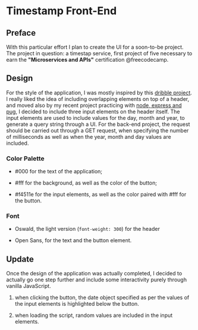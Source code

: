 # Timestamp Front-End

<!-- Link to the work-in-progress pen right [here](). -->

## Preface

With this particular effort I plan to create the UI for a soon-to-be project. The project in question: a timestap service, first project of five necessary to earn the **"**Microservices and APIs**"** certification @freecodecamp.

## Design

For the style of the application, I was mostly inspired by this [dribble project](https://dribbble.com/shots/5242858-Timestamp-Magazine-Logo). I really liked the idea of including overlapping elements on top of a header, and moved also by my recent project practicing with [node, express and pug](https://witty-recess.glitch.me/), I decided to include three input elements on the header itself. The input elements are used to include values for the day, month and year, to generate a query string through a UI. For the back-end project, the request should be carried out through a GET request, when specifying the number of milliseconds as well as when the year, month and day values are included.

### Color Palette

- #000 for the text of the application;

- #fff for the background, as well as the color of the button;

- #f4511e for the input elements, as well as the color paired with #fff for the button.

### Font

- Oswald, the light version (`font-weight: 300`) for the header

- Open Sans, for the text and the button element.

## Update

Once the design of the application was actually completed, I decided to actually go one step further and include some interactivity purely through vanilla JavaScript.

1. when clicking the button, the date object specified as per the values of the input elements is highlighted below the button.

1. when loading the script, random values are included in the input elements.